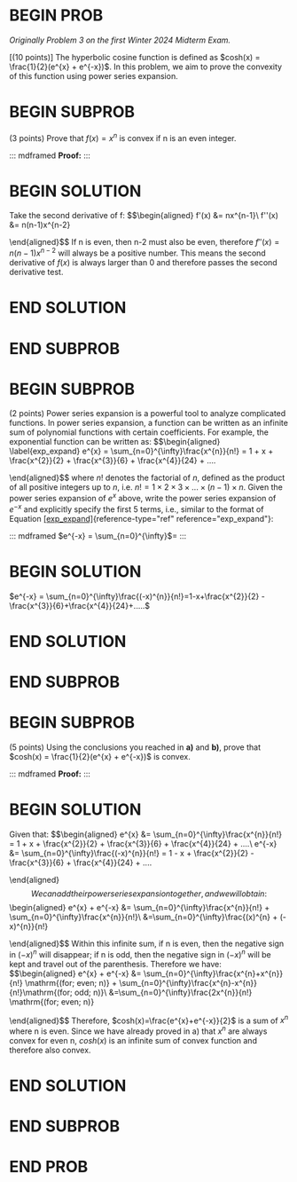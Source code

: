 # BEGIN PROB

_Originally Problem 3 on the first Winter 2024 Midterm Exam._

\[(10 points)\] The hyperbolic cosine function is defined as
$cosh(x) = \frac{1}{2}(e^{x} + e^{-x})$. In this problem, we aim to
prove the convexity of this function using power series expansion.

# BEGIN SUBPROB

(3 points) Prove that $f(x) = x^{n}$ is convex if n is an even integer.

::: mdframed
**Proof:**
:::

# BEGIN SOLUTION

Take the second derivative of f: $$\begin{aligned}
        f'(x) &= nx^{n-1}\\
        f''(x) &= n(n-1)x^{n-2}
    
\end{aligned}$$ If n is even, then n-2 must also be even, therefore
$f''(x) = n(n-1)x^{n-2}$ will always be a positive number. This means
the second derivative of $f(x)$ is always larger than 0 and therefore
passes the second derivative test.

# END SOLUTION

# END SUBPROB

# BEGIN SUBPROB

(2 points) Power series expansion is a powerful tool to analyze
complicated functions. In power series expansion, a function can be
written as an infinite sum of polynomial functions with certain
coefficients. For example, the exponential function can be written as:
$$\begin{aligned}
        \label{exp_expand}
        e^{x} = \sum_{n=0}^{\infty}\frac{x^{n}}{n!} = 1 + x + \frac{x^{2}}{2} + \frac{x^{3}}{6} + \frac{x^{4}}{24} + ....
    
\end{aligned}$$ where $n!$ denotes the factorial of $n$, defined as the
product of all positive integers up to $n$, i.e.
$n! = 1\times2\times3\times ... \times(n-1)\times n$. Given the power
series expansion of $e^{x}$ above, write the power series expansion of
$e^{-x}$ and explicitly specify the first 5 terms, i.e., similar to the
format of Equation [\[exp_expand\]](#exp_expand){reference-type="ref"
reference="exp_expand"}:

::: mdframed
$e^{-x} = \sum_{n=0}^{\infty}$$=$
:::

# BEGIN SOLUTION

$e^{-x} = \sum_{n=0}^{\infty}\frac{(-x)^{n}}{n!}=1-x+\frac{x^{2}}{2} - \frac{x^{3}}{6}+\frac{x^{4}}{24}+.....$

# END SOLUTION

# END SUBPROB 

# BEGIN SUBPROB

(5 points) Using the conclusions you reached in **a)** and **b)**, prove
that $cosh(x) = \frac{1}{2}(e^{x} + e^{-x})$ is convex.

::: mdframed
**Proof:**
:::

# BEGIN SOLUTION

Given that: $$\begin{aligned}
        e^{x} &= \sum_{n=0}^{\infty}\frac{x^{n}}{n!} = 1 + x + \frac{x^{2}}{2} + \frac{x^{3}}{6} + \frac{x^{4}}{24} + ....\\
        e^{-x} &= \sum_{n=0}^{\infty}\frac{(-x)^{n}}{n!} = 1 - x + \frac{x^{2}}{2} - \frac{x^{3}}{6} + \frac{x^{4}}{24} + ....
    
\end{aligned}$$ We can add their power series expansion together, and we
will obtain: $$\begin{aligned}
        e^{x} + e^{-x} &= \sum_{n=0}^{\infty}\frac{x^{n}}{n!} + \sum_{n=0}^{\infty}\frac{x^{n}}{n!}\\
        &=\sum_{n=0}^{\infty}\frac{(x)^{n} + (-x)^{n}}{n!}
    
\end{aligned}$$ Within this infinite sum, if n is even, then the
negative sign in $(-x)^{n}$ will disappear; if n is odd, then the
negative sign in $(-x)^{n}$ will be kept and travel out of the
parenthesis. Therefore we have: $$\begin{aligned}
        e^{x} + e^{-x} &= \sum_{n=0}^{\infty}\frac{x^{n}+x^{n}}{n!} \mathrm{(for\; even\; n)} + \sum_{n=0}^{\infty}\frac{x^{n}-x^{n}}{n!}\mathrm{(for\; odd\; n)}\\
        &=\sum_{n=0}^{\infty}\frac{2x^{n}}{n!} \mathrm{(for\; even\; n)}
    
\end{aligned}$$ Therefore, $cosh(x)=\frac{e^{x}+e^{-x}}{2}$ is a sum of
$x^{n}$ where n is even. Since we have already proved in a) that $x^{n}$
are always convex for even n, $cosh(x)$ is an infinite sum of convex
function and therefore also convex.

# END SOLUTION

# END SUBPROB

# END PROB